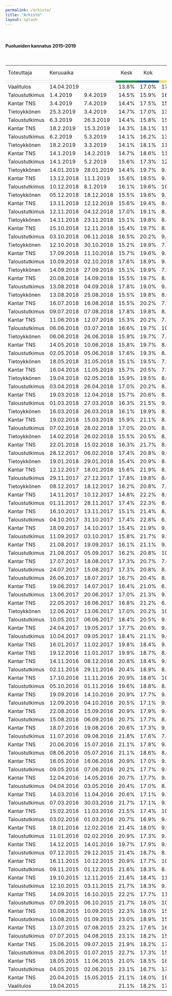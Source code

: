 ```yaml
---
permalink: /arkisto/
title: "Arkisto"
layout: splash
---
```

<br>
<h4>Puolueiden kannatus 2015–2019</h4><br>
<div style="overflow-x:auto;">
<table>
<tr style="text-align:center"><td style="text-align:left">Toteuttaja</td><td style="text-align:left">Keruuaika</td><td></td><td>Kesk</td><td>Kok</td><td>PS</td><td>SDP</td><td>Vihr</td><td>Vas</td><td>SFP</td><td>KD</td><td>Sin</td><td>Muut</td><td style="text-align:left">Otanta</td><td style="text-align:left">Ilmoitettu virhemarginaali</td></tr>

<tr style="border-top:1px solid lightgrey; border-bottom:1px solid lightgrey">
					<td style="background-color:white"></td>
					<td colspan="2" style="background-color:white"></td>
					<td style="background-color:#01954B"></td>
					<td style="background-color:#006288"></td>
					<td style="background-color:#FFDE55"></td>
					<td style="background-color:#E11931"></td>
					<td style="background-color:#61BF1A"></td>
					<td style="background-color:#941E24"></td>
					<td style="background-color:#FFDD93"></td>
					<td style="background-color:#18359B"></td>
					<td style="background-color:#003680"></td>
					<td style="background-color:grey"></td>
					<td style="background-color:white"></td>
					<td style="background-color:white"></td>
				</tr>
    <tr>
        <td>Vaalitulos</td>
        <td>14.04.2019</td>
        <td></td>
        <td>13.8%</td>
        <td>17.0%</td>
        <td>17.5%</td>
        <td>17.7%</td>
        <td>11.5%</td>
        <td>8.2%</td>
        <td>4.5%</td>
        <td>3.9%</td>
        <td>1.0%</td>
        <td>4.4%</td>
        <td> – </td>
        <td>–</td>
        <td>–</td>
    </tr>
    <tr>
        <td>Taloustutkimus</td>
        <td>1.4.2019</td>
        <td>9.4.2019</td>
        <td>14.5%</td>
        <td>15.9%</td>
        <td>16.3%</td>
        <td>19.0%</td>
        <td>12.2%</td>
        <td>8.7%</td>
        <td>4.9%</td>
        <td>4.3%</td>
        <td>0.8%</td>
        <td>3.1%</td>
        <td> 1,253 </td>
        <td>2.3%</td>
        <td></td>
    </tr>
    <tr>
        <td>Kantar TNS</td>
        <td>3.4.2019</td>
        <td>7.4.2019</td>
        <td>14.4%</td>
        <td>17.5%</td>
        <td>15.0%</td>
        <td>19.5%</td>
        <td>12.0%</td>
        <td>9.6%</td>
        <td>4.4%</td>
        <td>4.1%</td>
        <td>1.1%</td>
        <td>2.4%</td>
        <td> 2,000 </td>
        <td>2.3%</td>
        <td></td>
    </tr>
    <tr>
        <td>Tietoykkönen</td>
        <td>25.3.2019</td>
        <td>3.4.2019</td>
        <td>14.7%</td>
        <td>17.0%</td>
        <td>13.4%</td>
        <td>19.6%</td>
        <td>13.3%</td>
        <td>9.1%</td>
        <td>3.9%</td>
        <td>4.1%</td>
        <td>2.0%</td>
        <td>2.9%</td>
        <td> 1,202 </td>
        <td>2.3%</td>
        <td></td>
    </tr>
    <tr>
        <td>Taloustutkimus</td>
        <td>6.3.2019</td>
        <td>26.3.2019</td>
        <td>14.4%</td>
        <td>15.8%</td>
        <td>15.1%</td>
        <td>20.1%</td>
        <td>13.0%</td>
        <td>8.9%</td>
        <td>4.3%</td>
        <td>3.5%</td>
        <td>0.9%</td>
        <td>3.1%</td>
        <td> 1,222 </td>
        <td>2.3%</td>
        <td></td>
    </tr>
    <tr>
        <td>Kantar TNS</td>
        <td>18.2.2019</td>
        <td>15.3.2019</td>
        <td>14.3%</td>
        <td>18.1%</td>
        <td>11.1%</td>
        <td>21.0%</td>
        <td>14.0%</td>
        <td>8.9%</td>
        <td>4.4%</td>
        <td>4.2%</td>
        <td>1.2%</td>
        <td>2.8%</td>
        <td> 2,490 </td>
        <td>2.0%</td>
        <td></td>
    </tr>
    <tr>
        <td>Taloustutkimus</td>
        <td>6.2.2019</td>
        <td>5.3.2019</td>
        <td>14.1%</td>
        <td>16.2%</td>
        <td>13.3%</td>
        <td>21.3%</td>
        <td>13.7%</td>
        <td>8.9%</td>
        <td>4.7%</td>
        <td>3.5%</td>
        <td>1.8%</td>
        <td>2.5%</td>
        <td> 1,777 </td>
        <td>2.0%</td>
        <td></td>
    </tr>
    <tr>
        <td>Tietoykkönen</td>
        <td>18.2.2019</td>
        <td>3.3.2019</td>
        <td>14.1%</td>
        <td>18.1%</td>
        <td>11.2%</td>
        <td>21.3%</td>
        <td>13.2%</td>
        <td>9.0%</td>
        <td>4.1%</td>
        <td>4.1%</td>
        <td>2.3%</td>
        <td>2.6%</td>
        <td> 1,198 </td>
        <td>2.3%</td>
        <td></td>
    </tr>
    <tr>
        <td>Kantar TNS</td>
        <td>14.1.2019</td>
        <td>14.2.2019</td>
        <td>14.7%</td>
        <td>18.6%</td>
        <td>11.4%</td>
        <td>20.8%</td>
        <td>13.6%</td>
        <td>8.7%</td>
        <td>4.3%</td>
        <td>4.0%</td>
        <td>1.0%</td>
        <td>2.9%</td>
        <td> 1,693 </td>
        <td>2.0%</td>
        <td></td>
    </tr>
    <tr>
        <td>Taloustutkimus</td>
        <td>14.1.2019</td>
        <td>5.2.2019</td>
        <td>15.6%</td>
        <td>17.3%</td>
        <td>12.0%</td>
        <td>20.1%</td>
        <td>14.6%</td>
        <td>8.6%</td>
        <td>4.0%</td>
        <td>3.6%</td>
        <td>1.4%</td>
        <td>2.7%</td>
        <td> 1,794 </td>
        <td>2.0%</td>
        <td></td>
    </tr>
    <tr>
        <td>Tietoykkönen</td>
        <td>14.01.2019</td>
        <td>28.01.2019</td>
        <td>14.4%</td>
        <td>19.7%</td>
        <td>9.9%</td>
        <td>21.0%</td>
        <td>13.0%</td>
        <td>8.9%</td>
        <td>4.2%</td>
        <td>4.3%</td>
        <td>2.1%</td>
        <td>2.5%</td>
        <td> 1,145 </td>
        <td>2.4%</td>
        <td></td>
    </tr>
    <tr>
        <td>Kantar TNS</td>
        <td>13.12.2018</td>
        <td>11.1.2019</td>
        <td>15.6%</td>
        <td>19.5%</td>
        <td>9.7%</td>
        <td>20.9%</td>
        <td>12.9%</td>
        <td>9.4%</td>
        <td>4.3%</td>
        <td>4.0%</td>
        <td>1.1%</td>
        <td>2.6%</td>
        <td> 2,282 </td>
        <td>2.0%</td>
        <td></td>
    </tr>
    <tr>
        <td>Taloustutkimus</td>
        <td>10.12.2018</td>
        <td>8.1.2019</td>
        <td>16.1%</td>
        <td>19.6%</td>
        <td>10.2%</td>
        <td>21.2%</td>
        <td>13.6%</td>
        <td>9.5%</td>
        <td>2.5%</td>
        <td>4.2%</td>
        <td>1.0%</td>
        <td>2.1%</td>
        <td> 1,534 </td>
        <td>2.1%</td>
        <td></td>
    </tr>
    <tr>
        <td>Tietoykkönen</td>
        <td>05.12.2018</td>
        <td>18.12.2018</td>
        <td>15.5%</td>
        <td>19.6%</td>
        <td>9.7%</td>
        <td>20.7%</td>
        <td>12.9%</td>
        <td>9.1%</td>
        <td>4.1%</td>
        <td>3.9%</td>
        <td>1.8%</td>
        <td>2.7%</td>
        <td> 1,150 </td>
        <td>2.3%</td>
        <td></td>
    </tr>
    <tr>
        <td>Kantar TNS</td>
        <td>13.11.2018</td>
        <td>12.12.2018</td>
        <td>15.6%</td>
        <td>19.4%</td>
        <td>8.6%</td>
        <td>21.4%</td>
        <td>13.4%</td>
        <td>9.6%</td>
        <td>4.4%</td>
        <td>4.1%</td>
        <td>1.2%</td>
        <td>2.3%</td>
        <td> 2,280 </td>
        <td>2.0%</td>
        <td></td>
    </tr>
    <tr>
        <td>Taloustutkimus</td>
        <td>12.11.2018</td>
        <td>04.12.2018</td>
        <td>17.0%</td>
        <td>19.1%</td>
        <td>8.1%</td>
        <td>21.5%</td>
        <td>13.9%</td>
        <td>8.5%</td>
        <td>4.0%</td>
        <td>4.1%</td>
        <td>1.5%</td>
        <td>2.3%</td>
        <td> 1,810 </td>
        <td>2.0%</td>
        <td></td>
    </tr>
    <tr>
        <td>Tietoykkönen</td>
        <td>14.11.2018</td>
        <td>23.11.2018</td>
        <td>15.1%</td>
        <td>19.8%</td>
        <td>8.4%</td>
        <td>21.4%</td>
        <td>13.6%</td>
        <td>9.3%</td>
        <td>4.5%</td>
        <td>3.7%</td>
        <td>2.2%</td>
        <td>2.0%</td>
        <td> 1,164 </td>
        <td>2.4%</td>
        <td></td>
    </tr>
    <tr>
        <td>Kantar TNS</td>
        <td>15.10.2018</td>
        <td>12.11.2018</td>
        <td>15.4%</td>
        <td>19.7%</td>
        <td>8.7%</td>
        <td>22.4%</td>
        <td>12.5%</td>
        <td>9.7%</td>
        <td>4.4%</td>
        <td>4.0%</td>
        <td>1.2%</td>
        <td>2.0%</td>
        <td> 2,314 </td>
        <td>2.0%</td>
        <td></td>
    </tr>
    <tr>
        <td>Taloustutkimus</td>
        <td>03.10.2018</td>
        <td>06.11.2018</td>
        <td>16.5%</td>
        <td>20.2%</td>
        <td>9.8%</td>
        <td>22.7%</td>
        <td>11.3%</td>
        <td>9.2%</td>
        <td>4.3%</td>
        <td>3.5%</td>
        <td>1.1%</td>
        <td>1.4%</td>
        <td> 2,024 </td>
        <td>1.8%</td>
        <td></td>
    </tr>
    <tr>
        <td>Tietoykkönen</td>
        <td>12.10.2018</td>
        <td>30.10.2018</td>
        <td>15.2%</td>
        <td>19.9%</td>
        <td>7.7%</td>
        <td>22.0%</td>
        <td>12.9%</td>
        <td>9.5%</td>
        <td>4.2%</td>
        <td>3.8%</td>
        <td>2.3%</td>
        <td>2.5%</td>
        <td> 1,107 </td>
        <td>2.4%</td>
        <td></td>
    </tr>
    <tr>
        <td>Kantar TNS</td>
        <td>17.09.2018</td>
        <td>11.10.2018</td>
        <td>15.7%</td>
        <td>19.6%</td>
        <td>9.1%</td>
        <td>22.0%</td>
        <td>12.0%</td>
        <td>9.8%</td>
        <td>4.4%</td>
        <td>3.8%</td>
        <td>1.4%</td>
        <td>2.2%</td>
        <td> 2,386 </td>
        <td>2.0%</td>
        <td></td>
    </tr>
    <tr>
        <td>Taloustutkimus</td>
        <td>10.09.2018</td>
        <td>02.10.2018</td>
        <td>17.6%</td>
        <td>18.9%</td>
        <td>9.3%</td>
        <td>22.6%</td>
        <td>11.6%</td>
        <td>9.8%</td>
        <td>3.7%</td>
        <td>4.1%</td>
        <td>1.1%</td>
        <td>1.3%</td>
        <td> 1,394 </td>
        <td>2.1%</td>
        <td></td>
    </tr>
    <tr>
        <td>Tietoykkönen</td>
        <td>14.09.2018</td>
        <td>27.09.2018</td>
        <td>15.1%</td>
        <td>19.9%</td>
        <td>7.9%</td>
        <td>22.2%</td>
        <td>12.3%</td>
        <td>9.5%</td>
        <td>4.3%</td>
        <td>3.9%</td>
        <td>2.5%</td>
        <td>2.4%</td>
        <td> 1,052 </td>
        <td>2.5%</td>
        <td></td>
    </tr>
    <tr>
        <td>Kantar TNS</td>
        <td>20.08.2018</td>
        <td>14.09.2018</td>
        <td>15.5%</td>
        <td>19.7%</td>
        <td>8.7%</td>
        <td>21.4%</td>
        <td>12.9%</td>
        <td>9.6%</td>
        <td>4.5%</td>
        <td>3.9%</td>
        <td>1.6%</td>
        <td>2.2%</td>
        <td> 1,595 </td>
        <td>2.0%</td>
        <td></td>
    </tr>
    <tr>
        <td>Taloustutkimus</td>
        <td>13.08.2018</td>
        <td>04.09.2018</td>
        <td>17.8%</td>
        <td>19.0%</td>
        <td>9.4%</td>
        <td>20.3%</td>
        <td>12.6%</td>
        <td>9.1%</td>
        <td>4.3%</td>
        <td>3.5%</td>
        <td>1.6%</td>
        <td>2.4%</td>
        <td> 1,460 </td>
        <td>2.1%</td>
        <td></td>
    </tr>
    <tr>
        <td>Tietoykkönen</td>
        <td>13.08.2018</td>
        <td>25.08.2018</td>
        <td>15.5%</td>
        <td>19.8%</td>
        <td>8.0%</td>
        <td>21.9%</td>
        <td>13.1%</td>
        <td>9.1%</td>
        <td>4.2%</td>
        <td>3.7%</td>
        <td>2.1%</td>
        <td>2.6%</td>
        <td> 1,157 </td>
        <td>2.4%</td>
        <td></td>
    </tr>
    <tr>
        <td>Kantar TNS</td>
        <td>16.07.2018</td>
        <td>16.08.2018</td>
        <td>15.5%</td>
        <td>20.2%</td>
        <td>7.9%</td>
        <td>21.7%</td>
        <td>13.7%</td>
        <td>9.6%</td>
        <td>4.3%</td>
        <td>4.1%</td>
        <td>1.2%</td>
        <td>2.0%</td>
        <td> 1,544 </td>
        <td>2.0%</td>
        <td></td>
    </tr>
    <tr>
        <td>Taloustutkimus</td>
        <td>09.07.2018</td>
        <td>07.08.2018</td>
        <td>17.8%</td>
        <td>19.8%</td>
        <td>8.7%</td>
        <td>21.2%</td>
        <td>13.6%</td>
        <td>7.7%</td>
        <td>4.3%</td>
        <td>3.8%</td>
        <td>0.8%</td>
        <td>2.3%</td>
        <td> 1,501 </td>
        <td>2.1%</td>
        <td></td>
    </tr>
    <tr>
        <td>Kantar TNS</td>
        <td>11.06.2018</td>
        <td>12.07.2018</td>
        <td>15.3%</td>
        <td>20.2%</td>
        <td>7.8%</td>
        <td>22.1%</td>
        <td>13.2%</td>
        <td>9.6%</td>
        <td>4.3%</td>
        <td>4.2%</td>
        <td>1.3%</td>
        <td>2.0%</td>
        <td> 1,660 </td>
        <td>2.0%</td>
        <td></td>
    </tr>
    <tr>
        <td>Taloustutkimus</td>
        <td>06.06.2018</td>
        <td>03.07.2018</td>
        <td>16.6%</td>
        <td>19.7%</td>
        <td>10.3%</td>
        <td>20.3%</td>
        <td>13.9%</td>
        <td>8.6%</td>
        <td>3.3%</td>
        <td>3.6%</td>
        <td>1.1%</td>
        <td>2.6%</td>
        <td> 1,540 </td>
        <td>2.1%</td>
        <td></td>
    </tr>
    <tr>
        <td>Tietoykkönen</td>
        <td>06.06.2018</td>
        <td>26.06.2018</td>
        <td>15.9%</td>
        <td>19.7%</td>
        <td>7.8%</td>
        <td>20.2%</td>
        <td>13.9%</td>
        <td>9.4%</td>
        <td>4.6%</td>
        <td>3.9%</td>
        <td>2.6%</td>
        <td>2.0%</td>
        <td> 1,145 </td>
        <td>2.3%</td>
        <td></td>
    </tr>
    <tr>
        <td>Kantar TNS</td>
        <td>14.05.2018</td>
        <td>10.06.2018</td>
        <td>15.8%</td>
        <td>19.7%</td>
        <td>8.0%</td>
        <td>21.6%</td>
        <td>13.5%</td>
        <td>9.2%</td>
        <td>4.5%</td>
        <td>3.9%</td>
        <td>1.7%</td>
        <td>2.1%</td>
        <td> 1,520 </td>
        <td>2.0%</td>
        <td></td>
    </tr>
    <tr>
        <td>Taloustutkimus</td>
        <td>02.05.2018</td>
        <td>05.06.2018</td>
        <td>17.6%</td>
        <td>19.3%</td>
        <td>8.3%</td>
        <td>20.0%</td>
        <td>14.4%</td>
        <td>8.9%</td>
        <td>3.9%</td>
        <td>3.4%</td>
        <td>1.7%</td>
        <td>2.5%</td>
        <td> 2,115 </td>
        <td>1.8%</td>
        <td></td>
    </tr>
    <tr>
        <td>Tietoykkönen</td>
        <td>18.05.2018</td>
        <td>31.05.2018</td>
        <td>15.1%</td>
        <td>19.5%</td>
        <td>7.9%</td>
        <td>21.2%</td>
        <td>13.1%</td>
        <td>9.0%</td>
        <td>4.8%</td>
        <td>4.3%</td>
        <td>2.5%</td>
        <td>2.6%</td>
        <td> 1,152 </td>
        <td>2.4%</td>
        <td></td>
    </tr>
    <tr>
        <td>Kantar TNS</td>
        <td>16.04.2018</td>
        <td>11.05.2018</td>
        <td>15.7%</td>
        <td>20.5%</td>
        <td>7.7%</td>
        <td>21.2%</td>
        <td>14.2%</td>
        <td>8.7%</td>
        <td>4.4%</td>
        <td>3.8%</td>
        <td>1.7%</td>
        <td>2.1%</td>
        <td> 1,580 </td>
        <td>2.0%</td>
        <td></td>
    </tr>
    <tr>
        <td>Tietoykkönen</td>
        <td>19.04.2018</td>
        <td>02.05.2018</td>
        <td>15.9%</td>
        <td>19.5%</td>
        <td>8.0%</td>
        <td>21.8%</td>
        <td>13.2%</td>
        <td>8.7%</td>
        <td>4.6%</td>
        <td>4.0%</td>
        <td>2.1%</td>
        <td>2.2%</td>
        <td> 1,138 </td>
        <td>2.4%</td>
        <td></td>
    </tr>
    <tr>
        <td>Taloustutkimus</td>
        <td>03.04.2018</td>
        <td>26.04.2018</td>
        <td>17.0%</td>
        <td>20.2%</td>
        <td>8.5%</td>
        <td>20.0%</td>
        <td>14.9%</td>
        <td>9.1%</td>
        <td>3.7%</td>
        <td>3.3%</td>
        <td>1.5%</td>
        <td>1.8%</td>
        <td> 1,505 </td>
        <td>2.1%</td>
        <td></td>
    </tr>
    <tr>
        <td>Kantar TNS</td>
        <td>19.03.2018</td>
        <td>12.04.2018</td>
        <td>15.7%</td>
        <td>20.6%</td>
        <td>8.1%</td>
        <td>21.4%</td>
        <td>14.0%</td>
        <td>8.9%</td>
        <td>4.2%</td>
        <td>3.5%</td>
        <td>1.6%</td>
        <td>2.0%</td>
        <td> 1,530 </td>
        <td>2.0%</td>
        <td></td>
    </tr>
    <tr>
        <td>Taloustutkimus</td>
        <td>01.03.2018</td>
        <td>27.03.2018</td>
        <td>16.3%</td>
        <td>21.5%</td>
        <td>9.2%</td>
        <td>20.2%</td>
        <td>14.2%</td>
        <td>9.0%</td>
        <td>3.5%</td>
        <td>3.3%</td>
        <td>1.5%</td>
        <td>1.3%</td>
        <td> 1,603 </td>
        <td>2.1%</td>
        <td></td>
    </tr>
    <tr>
        <td>Tietoykkönen</td>
        <td>16.03.2018</td>
        <td>26.03.2018</td>
        <td>16.1%</td>
        <td>19.9%</td>
        <td>8.2%</td>
        <td>21.0%</td>
        <td>13.3%</td>
        <td>8.7%</td>
        <td>4.4%</td>
        <td>3.9%</td>
        <td>2.0%</td>
        <td>2.5%</td>
        <td> 1,148 </td>
        <td>2.5%</td>
        <td></td>
    </tr>
    <tr>
        <td>Kantar TNS</td>
        <td>19.02.2018</td>
        <td>15.03.2018</td>
        <td>15.9%</td>
        <td>21.1%</td>
        <td>8.5%</td>
        <td>20.8%</td>
        <td>14.5%</td>
        <td>8.5%</td>
        <td>4.1%</td>
        <td>3.2%</td>
        <td>1.4%</td>
        <td>2.0%</td>
        <td> 1,400 </td>
        <td>2.0%</td>
        <td></td>
    </tr>
    <tr>
        <td>Taloustutkimus</td>
        <td>07.02.2018</td>
        <td>28.02.2018</td>
        <td>17.0%</td>
        <td>20.0%</td>
        <td>8.5%</td>
        <td>21.0%</td>
        <td>14.5%</td>
        <td>8.9%</td>
        <td>2.9%</td>
        <td>3.3%</td>
        <td>1.6%</td>
        <td>2.3%</td>
        <td> 1,655 </td>
        <td>2.1%</td>
        <td></td>
    </tr>
    <tr>
        <td>Tietoykkönen</td>
        <td>14.02.2018</td>
        <td>26.02.2018</td>
        <td>15.5%</td>
        <td>20.5%</td>
        <td>8.7%</td>
        <td>19.6%</td>
        <td>13.6%</td>
        <td>8.8%</td>
        <td>4.8%</td>
        <td>3.9%</td>
        <td>2.3%</td>
        <td>2.3%</td>
        <td> 1,142 </td>
        <td>2.3%</td>
        <td></td>
    </tr>
    <tr>
        <td>Kantar TNS</td>
        <td>22.01.2018</td>
        <td>15.02.2018</td>
        <td>16.3%</td>
        <td>21.7%</td>
        <td>8.6%</td>
        <td>19.0%</td>
        <td>14.4%</td>
        <td>9.1%</td>
        <td>4.2%</td>
        <td>3.4%</td>
        <td>1.3%</td>
        <td>2.0%</td>
        <td> 1,400 </td>
        <td>?</td>
        <td></td>
    </tr>
    <tr>
        <td>Taloustutkimus</td>
        <td>28.12.2017</td>
        <td>06.02.2018</td>
        <td>17.4%</td>
        <td>20.8%</td>
        <td>9.6%</td>
        <td>18.7%</td>
        <td>14.0%</td>
        <td>8.1%</td>
        <td>4.6%</td>
        <td>3.2%</td>
        <td>1.6%</td>
        <td>2.0%</td>
        <td> 2,748 </td>
        <td>1.6%</td>
        <td></td>
    </tr>
    <tr>
        <td>Tietoykkönen</td>
        <td>19.01.2018</td>
        <td>29.01.2018</td>
        <td>15.4%</td>
        <td>20.9%</td>
        <td>8.2%</td>
        <td>19.2%</td>
        <td>14.5%</td>
        <td>8.6%</td>
        <td>4.6%</td>
        <td>3.9%</td>
        <td>2.7%</td>
        <td>2.0%</td>
        <td> 1,208 </td>
        <td>2.3%</td>
        <td></td>
    </tr>
    <tr>
        <td>Kantar TNS</td>
        <td>12.12.2017</td>
        <td>18.01.2018</td>
        <td>15.6%</td>
        <td>21.9%</td>
        <td>8.1%</td>
        <td>19.0%</td>
        <td>15.5%</td>
        <td>8.8%</td>
        <td>4.4%</td>
        <td>3.4%</td>
        <td>1.5%</td>
        <td>1.8%</td>
        <td> 1,400 </td>
        <td>?</td>
        <td></td>
    </tr>
    <tr>
        <td>Taloustutkimus</td>
        <td>29.11.2017</td>
        <td>27.12.2017</td>
        <td>17.8%</td>
        <td>19.8%</td>
        <td>8.6%</td>
        <td>17.8%</td>
        <td>14.0%</td>
        <td>8.8%</td>
        <td>4.6%</td>
        <td>4.0%</td>
        <td>2.3%</td>
        <td>2.3%</td>
        <td> 1,595 </td>
        <td>2.0%</td>
        <td></td>
    </tr>
    <tr>
        <td>Tietoykkönen</td>
        <td>08.12.2017</td>
        <td>18.12.2017</td>
        <td>16.2%</td>
        <td>20.8%</td>
        <td>7.8%</td>
        <td>20.1%</td>
        <td>13.7%</td>
        <td>9.0%</td>
        <td>4.8%</td>
        <td>4.1%</td>
        <td>1.8%</td>
        <td>1.7%</td>
        <td> 1,146 </td>
        <td>2.4%</td>
        <td></td>
    </tr>
    <tr>
        <td>Kantar TNS</td>
        <td>14.11.2017</td>
        <td>10.12.2017</td>
        <td>14.8%</td>
        <td>22.2%</td>
        <td>8.0%</td>
        <td>19.0%</td>
        <td>15.4%</td>
        <td>9.3%</td>
        <td>4.4%</td>
        <td>3.3%</td>
        <td>1.6%</td>
        <td>2.0%</td>
        <td> 1,555 </td>
        <td>2.0%</td>
        <td></td>
    </tr>
    <tr>
        <td>Taloustutkimus</td>
        <td>01.11.2017</td>
        <td>28.11.2017</td>
        <td>17.4%</td>
        <td>22.3%</td>
        <td>8.4%</td>
        <td>19.7%</td>
        <td>14.2%</td>
        <td>8.0%</td>
        <td>3.5%</td>
        <td>3.6%</td>
        <td>1.1%</td>
        <td>1.8%</td>
        <td> 1,774 </td>
        <td>1.9%</td>
        <td></td>
    </tr>
    <tr>
        <td>Kantar TNS</td>
        <td>16.10.2017</td>
        <td>13.11.2017</td>
        <td>15.1%</td>
        <td>21.4%</td>
        <td>8.7%</td>
        <td>19.0%</td>
        <td>15.7%</td>
        <td>8.8%</td>
        <td>4.4%</td>
        <td>3.3%</td>
        <td>1.6%</td>
        <td>2.0%</td>
        <td> 1,400 </td>
        <td>2.0%</td>
        <td></td>
    </tr>
    <tr>
        <td>Taloustutkimus</td>
        <td>04.10.2017</td>
        <td>31.10.2017</td>
        <td>17.4%</td>
        <td>22.8%</td>
        <td>6.9%</td>
        <td>18.4%</td>
        <td>14.0%</td>
        <td>9.0%</td>
        <td>4.9%</td>
        <td>3.4%</td>
        <td>1.3%</td>
        <td>1.9%</td>
        <td> 1,473 </td>
        <td>2.1%%</td>
        <td></td>
    </tr>
    <tr>
        <td>Kantar TNS</td>
        <td>18.09.2017</td>
        <td>14.10.2017</td>
        <td>15.4%</td>
        <td>21.9%</td>
        <td>9.3%</td>
        <td>18.1%</td>
        <td>16.1%</td>
        <td>8.2%</td>
        <td>4.4%</td>
        <td>3.3%</td>
        <td>1.3%</td>
        <td>2.0%</td>
        <td> 1,400 </td>
        <td>2%%</td>
        <td></td>
    </tr>
    <tr>
        <td>Taloustutkimus</td>
        <td>11.09.2017</td>
        <td>03.10.2017</td>
        <td>15.8%</td>
        <td>21.7%</td>
        <td>9.9%</td>
        <td>17.3%</td>
        <td>16.6%</td>
        <td>8.3%</td>
        <td>3.5%</td>
        <td>3.9%</td>
        <td>1.5%</td>
        <td>1.5%</td>
        <td> 1,204 </td>
        <td>2.3%</td>
        <td></td>
    </tr>
    <tr>
        <td>Kantar TNS</td>
        <td>21.08.2017</td>
        <td>19.09.2017</td>
        <td>16.1%</td>
        <td>21.1%</td>
        <td>9.2%</td>
        <td>17.8%</td>
        <td>16.7%</td>
        <td>7.9%</td>
        <td>4.5%</td>
        <td>3.2%</td>
        <td>1.3%</td>
        <td>2.2%</td>
        <td> 1,733 </td>
        <td>2.0%</td>
        <td></td>
    </tr>
    <tr>
        <td>Taloustutkimus</td>
        <td>21.08.2017</td>
        <td>05.09.2017</td>
        <td>16.2%</td>
        <td>20.8%</td>
        <td>10.3%</td>
        <td>15.6%</td>
        <td>17.8%</td>
        <td>8.2%</td>
        <td>4.5%</td>
        <td>3.3%</td>
        <td>1.4%</td>
        <td>1.9%</td>
        <td> 1,163 </td>
        <td>2.3%</td>
        <td></td>
    </tr>
    <tr>
        <td>Kantar TNS</td>
        <td>17.07.2017</td>
        <td>18.08.2017</td>
        <td>17.3%</td>
        <td>20.7%</td>
        <td>7.0%</td>
        <td>17.3%</td>
        <td>17.5%</td>
        <td>8.4%</td>
        <td>4.5%</td>
        <td>3.5%</td>
        <td>1.7%</td>
        <td>2.1%</td>
        <td> 1,400 </td>
        <td>2.0%</td>
        <td></td>
    </tr>
    <tr>
        <td>Taloustutkimus</td>
        <td>24.07.2017</td>
        <td>15.08.2017</td>
        <td>17.3%</td>
        <td>20.8%</td>
        <td>8.8%</td>
        <td>15.9%</td>
        <td>17.6%</td>
        <td>7.7%</td>
        <td>4.8%</td>
        <td>3.7%</td>
        <td>1.6%</td>
        <td>1.8%</td>
        <td> 1,162 </td>
        <td>2.3%</td>
        <td></td>
    </tr>
    <tr>
        <td>Taloustutkimus</td>
        <td>26.06.2017</td>
        <td>18.07.2017</td>
        <td>16.7%</td>
        <td>20.4%</td>
        <td>8.1%</td>
        <td>18.5%</td>
        <td>16.0%</td>
        <td>9.2%</td>
        <td>4.7%</td>
        <td>3.9%</td>
        <td>0.7%</td>
        <td>1.8%</td>
        <td> 1,248 </td>
        <td>2.3%</td>
        <td></td>
    </tr>
    <tr>
        <td>Kantar TNS</td>
        <td>19.06.2017</td>
        <td>14.07.2017</td>
        <td>16.4%</td>
        <td>21.0%</td>
        <td>6.3%</td>
        <td>19.6%</td>
        <td>15.5%</td>
        <td>8.9%</td>
        <td>4.4%</td>
        <td>3.3%</td>
        <td>2.5%</td>
        <td>2.1%</td>
        <td> 1,400 </td>
        <td>2.0%</td>
        <td></td>
    </tr>
    <tr>
        <td>Taloustutkimus</td>
        <td>13.06.2017</td>
        <td>20.06.2017</td>
        <td>17.0%</td>
        <td>21.3%</td>
        <td>9.7%</td>
        <td>17.1%</td>
        <td>15.1%</td>
        <td>8.0%</td>
        <td>4.0%</td>
        <td>3.7%</td>
        <td>2.3%</td>
        <td>1.8%</td>
        <td> 1,213 </td>
        <td>2.8%</td>
        <td></td>
    </tr>
    <tr>
        <td>Kantar TNS</td>
        <td>22.05.2017</td>
        <td>16.06.2017</td>
        <td>16.8%</td>
        <td>21.2%</td>
        <td>6.1%</td>
        <td>19.0%</td>
        <td>14.9%</td>
        <td>8.6%</td>
        <td>4.3%</td>
        <td>3.3%</td>
        <td>3.9%</td>
        <td>1.9%</td>
        <td> 1,607 </td>
        <td>2.0%</td>
        <td></td>
    </tr>
    <tr>
        <td>Tietoykkönen</td>
        <td>12.06.2017</td>
        <td>13.06.2017</td>
        <td>17.0%</td>
        <td>20.2%</td>
        <td>10.4%</td>
        <td>17.8%</td>
        <td>14.1%</td>
        <td>9.1%</td>
        <td>5.5%</td>
        <td>4.2%</td>
        <td>0.0%</td>
        <td>1.7%</td>
        <td> 850 </td>
        <td>3.1%</td>
        <td></td>
    </tr>
    <tr>
        <td>Taloustutkimus</td>
        <td>10.05.2017</td>
        <td>06.06.2017</td>
        <td>18.4%</td>
        <td>20.5%</td>
        <td>9.0%</td>
        <td>17.7%</td>
        <td>15.1%</td>
        <td>8.8%</td>
        <td>4.8%</td>
        <td>3.7%</td>
        <td>0.0%</td>
        <td>2.0%</td>
        <td> 1,774 </td>
        <td>1.9%</td>
        <td></td>
    </tr>
    <tr>
        <td>Kantar TNS</td>
        <td>24.04.2017</td>
        <td>19.05.2017</td>
        <td>17.7%</td>
        <td>20.6%</td>
        <td>9.4%</td>
        <td>18.7%</td>
        <td>14.3%</td>
        <td>8.6%</td>
        <td>4.6%</td>
        <td>3.7%</td>
        <td>0.0%</td>
        <td>2.4%</td>
        <td> 1,593 </td>
        <td>2.0%</td>
        <td></td>
    </tr>
    <tr>
        <td>Taloustutkimus</td>
        <td>10.04.2017</td>
        <td>09.05.2017</td>
        <td>18.4%</td>
        <td>21.1%</td>
        <td>9.6%</td>
        <td>18.6%</td>
        <td>14.6%</td>
        <td>7.7%</td>
        <td>4.5%</td>
        <td>3.6%</td>
        <td>0.0%</td>
        <td>1.9%</td>
        <td> 1,957 </td>
        <td>1.8%</td>
        <td></td>
    </tr>
    <tr>
        <td>Kantar TNS</td>
        <td>16.01.2017</td>
        <td>11.02.2017</td>
        <td>19.8%</td>
        <td>18.4%</td>
        <td>9.1%</td>
        <td>21.6%</td>
        <td>11.1%</td>
        <td>9.1%</td>
        <td>4.8%</td>
        <td>3.5%</td>
        <td>0.0%</td>
        <td>2.6%</td>
        <td> 1,400 </td>
        <td>2.0%</td>
        <td></td>
    </tr>
    <tr>
        <td>Kantar TNS</td>
        <td>19.12.2016</td>
        <td>11.01.2017</td>
        <td>19.9%</td>
        <td>18.7%</td>
        <td>8.6%</td>
        <td>21.7%</td>
        <td>12.1%</td>
        <td>8.5%</td>
        <td>4.4%</td>
        <td>3.6%</td>
        <td>0.0%</td>
        <td>2.5%</td>
        <td> 1,400 </td>
        <td>2.0%</td>
        <td></td>
    </tr>
    <tr>
        <td>Kantar TNS</td>
        <td>14.11.2016</td>
        <td>08.12.2016</td>
        <td>20.8%</td>
        <td>18.4%</td>
        <td>9.9%</td>
        <td>20.8%</td>
        <td>11.2%</td>
        <td>8.2%</td>
        <td>4.6%</td>
        <td>3.5%</td>
        <td>0.0%</td>
        <td>2.6%</td>
        <td> 1,420 </td>
        <td>2.0%</td>
        <td></td>
    </tr>
    <tr>
        <td>Taloustutkimus</td>
        <td>02.11.2016</td>
        <td>29.11.2016</td>
        <td>20.4%</td>
        <td>18.9%</td>
        <td>8.5%</td>
        <td>21.1%</td>
        <td>12.6%</td>
        <td>8.6%</td>
        <td>4.0%</td>
        <td>3.6%</td>
        <td>0.0%</td>
        <td>2.3%</td>
        <td> 1,677 </td>
        <td>2.0%</td>
        <td></td>
    </tr>
    <tr>
        <td>Kantar TNS</td>
        <td>17.10.2016</td>
        <td>11.11.2016</td>
        <td>20.9%</td>
        <td>18.6%</td>
        <td>10.1%</td>
        <td>20.4%</td>
        <td>11.6%</td>
        <td>7.9%</td>
        <td>4.6%</td>
        <td>3.5%</td>
        <td>0.0%</td>
        <td>2.4%</td>
        <td> 1,404 </td>
        <td>2.0%</td>
        <td></td>
    </tr>
    <tr>
        <td>Taloustutkimus</td>
        <td>05.10.2016</td>
        <td>01.11.2016</td>
        <td>19.6%</td>
        <td>18.8%</td>
        <td>8.5%</td>
        <td>21.2%</td>
        <td>13.6%</td>
        <td>8.7%</td>
        <td>4.0%</td>
        <td>3.4%</td>
        <td>0.0%</td>
        <td>2.2%</td>
        <td> 1,430 </td>
        <td>2.1%</td>
        <td></td>
    </tr>
    <tr>
        <td>Kantar TNS</td>
        <td>19.09.2016</td>
        <td>14.10.2016</td>
        <td>20.9%</td>
        <td>17.7%</td>
        <td>9.7%</td>
        <td>21.3%</td>
        <td>11.8%</td>
        <td>7.9%</td>
        <td>4.7%</td>
        <td>3.5%</td>
        <td>0.0%</td>
        <td>2.4%</td>
        <td> 1,344 </td>
        <td>2.0%</td>
        <td></td>
    </tr>
    <tr>
        <td>Taloustutkimus</td>
        <td>12.09.2016</td>
        <td>04.10.2016</td>
        <td>20.5%</td>
        <td>17.1%</td>
        <td>9.2%</td>
        <td>20.5%</td>
        <td>14.0%</td>
        <td>8.8%</td>
        <td>4.3%</td>
        <td>3.8%</td>
        <td>0.0%</td>
        <td>1.8%</td>
        <td> 1,132 </td>
        <td>1.8%</td>
        <td></td>
    </tr>
    <tr>
        <td>Kantar TNS</td>
        <td>22.08.2016</td>
        <td>15.09.2016</td>
        <td>20.9%</td>
        <td>17.9%</td>
        <td>9.6%</td>
        <td>20.2%</td>
        <td>12.6%</td>
        <td>8.6%</td>
        <td>4.6%</td>
        <td>3.3%</td>
        <td>0.0%</td>
        <td>2.3%</td>
        <td> 1,400 </td>
        <td>2.0%</td>
        <td></td>
    </tr>
    <tr>
        <td>Taloustutkimus</td>
        <td>15.08.2016</td>
        <td>06.09.2016</td>
        <td>20.7%</td>
        <td>17.7%</td>
        <td>8.4%</td>
        <td>20.0%</td>
        <td>13.6%</td>
        <td>9.3%</td>
        <td>4.7%</td>
        <td>3.6%</td>
        <td>0.0%</td>
        <td>2.0%</td>
        <td> 1,451 </td>
        <td>1.6%</td>
        <td></td>
    </tr>
    <tr>
        <td>Kantar TNS</td>
        <td>18.07.2016</td>
        <td>19.08.2016</td>
        <td>20.6%</td>
        <td>17.3%</td>
        <td>9.5%</td>
        <td>19.1%</td>
        <td>12.9%</td>
        <td>9.6%</td>
        <td>4.8%</td>
        <td>3.7%</td>
        <td>0.0%</td>
        <td>2.5%</td>
        <td> 1,400 </td>
        <td>?</td>
        <td></td>
    </tr>
    <tr>
        <td>Taloustutkimus</td>
        <td>11.07.2016</td>
        <td>09.08.2016</td>
        <td>21.8%</td>
        <td>17.6%</td>
        <td>7.6%</td>
        <td>18.9%</td>
        <td>13.7%</td>
        <td>9.8%</td>
        <td>4.3%</td>
        <td>4.3%</td>
        <td>0.0%</td>
        <td>2.0%</td>
        <td> 1,419 </td>
        <td>1.6%</td>
        <td></td>
    </tr>
    <tr>
        <td>Kantar TNS</td>
        <td>20.06.2016</td>
        <td>15.07.2016</td>
        <td>21.1%</td>
        <td>17.8%</td>
        <td>9.5%</td>
        <td>18.7%</td>
        <td>13.3%</td>
        <td>9.0%</td>
        <td>4.9%</td>
        <td>3.4%</td>
        <td>0.0%</td>
        <td>2.3%</td>
        <td> 1,400 </td>
        <td>2.0%</td>
        <td></td>
    </tr>
    <tr>
        <td>Taloustutkimus</td>
        <td>08.06.2016</td>
        <td>05.07.2016</td>
        <td>21.1%</td>
        <td>18.6%</td>
        <td>8.6%</td>
        <td>18.2%</td>
        <td>14.1%</td>
        <td>9.2%</td>
        <td>4.3%</td>
        <td>3.6%</td>
        <td>0.0%</td>
        <td>2.3%</td>
        <td> 1,469 </td>
        <td>1.6%</td>
        <td></td>
    </tr>
    <tr>
        <td>Kantar TNS</td>
        <td>16.05.2016</td>
        <td>16.06.2016</td>
        <td>20.9%</td>
        <td>17.0%</td>
        <td>9.1%</td>
        <td>20.6%</td>
        <td>13.6%</td>
        <td>8.2%</td>
        <td>4.7%</td>
        <td>3.7%</td>
        <td>0.0%</td>
        <td>2.2%</td>
        <td> 1,400 </td>
        <td>2.0%</td>
        <td></td>
    </tr>
    <tr>
        <td>Taloustutkimus</td>
        <td>09.05.2016</td>
        <td>07.06.2016</td>
        <td>20.2%</td>
        <td>17.7%</td>
        <td>9.0%</td>
        <td>20.1%</td>
        <td>14.8%</td>
        <td>8.3%</td>
        <td>4.2%</td>
        <td>3.5%</td>
        <td>0.0%</td>
        <td>2.2%</td>
        <td> 2,311 </td>
        <td>1.3%</td>
        <td></td>
    </tr>
    <tr>
        <td>Kantar TNS</td>
        <td>12.04.2016</td>
        <td>14.05.2016</td>
        <td>20.7%</td>
        <td>17.7%</td>
        <td>9.3%</td>
        <td>22.0%</td>
        <td>11.4%</td>
        <td>9.0%</td>
        <td>4.3%</td>
        <td>3.4%</td>
        <td>0.0%</td>
        <td>2.2%</td>
        <td> 1,622 </td>
        <td>2.0%</td>
        <td></td>
    </tr>
    <tr>
        <td>Taloustutkimus</td>
        <td>04.04.2016</td>
        <td>03.05.2016</td>
        <td>20.4%</td>
        <td>17.0%</td>
        <td>8.5%</td>
        <td>21.5%</td>
        <td>13.5%</td>
        <td>8.5%</td>
        <td>4.5%</td>
        <td>3.6%</td>
        <td>0.0%</td>
        <td>2.5%</td>
        <td> 2,682 </td>
        <td>1.3%</td>
        <td></td>
    </tr>
    <tr>
        <td>Kantar TNS</td>
        <td>14.03.2016</td>
        <td>11.04.2016</td>
        <td>20.6%</td>
        <td>17.1%</td>
        <td>9.7%</td>
        <td>21.7%</td>
        <td>11.7%</td>
        <td>8.7%</td>
        <td>4.4%</td>
        <td>3.7%</td>
        <td>0.0%</td>
        <td>2.4%</td>
        <td> 1,505 </td>
        <td>2.0%</td>
        <td></td>
    </tr>
    <tr>
        <td>Taloustutkimus</td>
        <td>07.03.2016</td>
        <td>30.03.2016</td>
        <td>21.7%</td>
        <td>17.1%</td>
        <td>9.5%</td>
        <td>20.3%</td>
        <td>12.5%</td>
        <td>8.3%</td>
        <td>4.7%</td>
        <td>3.6%</td>
        <td>0.0%</td>
        <td>2.3%</td>
        <td> 1,690 </td>
        <td>1.5%</td>
        <td></td>
    </tr>
    <tr>
        <td>Kantar TNS</td>
        <td>15.02.2016</td>
        <td>11.03.2016</td>
        <td>21.5%</td>
        <td>17.4%</td>
        <td>10.2%</td>
        <td>21.4%</td>
        <td>10.9%</td>
        <td>8.3%</td>
        <td>4.5%</td>
        <td>3.5%</td>
        <td>0.0%</td>
        <td>2.3%</td>
        <td> 1,507 </td>
        <td>2.0%</td>
        <td></td>
    </tr>
    <tr>
        <td>Taloustutkimus</td>
        <td>03.02.2016</td>
        <td>01.03.2016</td>
        <td>20.7%</td>
        <td>16.9%</td>
        <td>9.0%</td>
        <td>22.9%</td>
        <td>10.7%</td>
        <td>8.9%</td>
        <td>4.5%</td>
        <td>3.9%</td>
        <td>0.0%</td>
        <td>2.5%</td>
        <td> 1,689 </td>
        <td>1.5%</td>
        <td></td>
    </tr>
    <tr>
        <td>Kantar TNS</td>
        <td>18.01.2016</td>
        <td>12.02.2016</td>
        <td>21.4%</td>
        <td>18.0%</td>
        <td>9.9%</td>
        <td>21.2%</td>
        <td>10.8%</td>
        <td>8.5%</td>
        <td>4.3%</td>
        <td>3.7%</td>
        <td>0.0%</td>
        <td>2.2%</td>
        <td> 1,583 </td>
        <td>2.0%</td>
        <td></td>
    </tr>
    <tr>
        <td>Taloustutkimus</td>
        <td>11.01.2016</td>
        <td>02.02.2016</td>
        <td>20.9%</td>
        <td>17.3%</td>
        <td>9.8%</td>
        <td>21.5%</td>
        <td>12.3%</td>
        <td>8.6%</td>
        <td>4.1%</td>
        <td>3.4%</td>
        <td>0.0%</td>
        <td>2.1%</td>
        <td> 1,792 </td>
        <td>1.5%</td>
        <td></td>
    </tr>
    <tr>
        <td>Kantar TNS</td>
        <td>14.12.2015</td>
        <td>14.01.2016</td>
        <td>19.7%</td>
        <td>17.9%</td>
        <td>9.6%</td>
        <td>22.8%</td>
        <td>11.1%</td>
        <td>7.9%</td>
        <td>4.5%</td>
        <td>4.2%</td>
        <td>0.0%</td>
        <td>2.3%</td>
        <td> 1,532 </td>
        <td>2.0%</td>
        <td></td>
    </tr>
    <tr>
        <td>Taloustutkimus</td>
        <td>07.12.2015</td>
        <td>29.12.2015</td>
        <td>21.4%</td>
        <td>18.7%</td>
        <td>8.9%</td>
        <td>22.7%</td>
        <td>11.7%</td>
        <td>7.3%</td>
        <td>3.9%</td>
        <td>3.4%</td>
        <td>0.0%</td>
        <td>2.0%</td>
        <td> 1,300 </td>
        <td>1.8%</td>
        <td></td>
    </tr>
    <tr>
        <td>Kantar TNS</td>
        <td>16.11.2015</td>
        <td>10.12.2015</td>
        <td>20.9%</td>
        <td>17.7%</td>
        <td>10.8%</td>
        <td>21.1%</td>
        <td>11.3%</td>
        <td>8.4%</td>
        <td>4.3%</td>
        <td>3.5%</td>
        <td>0.0%</td>
        <td>2.0%</td>
        <td> 1,400 </td>
        <td>2.0%</td>
        <td></td>
    </tr>
    <tr>
        <td>Taloustutkimus</td>
        <td>09.11.2015</td>
        <td>01.12.2015</td>
        <td>21.6%</td>
        <td>18.3%</td>
        <td>8.9%</td>
        <td>21.0%</td>
        <td>12.6%</td>
        <td>8.1%</td>
        <td>4.6%</td>
        <td>3.5%</td>
        <td>0.0%</td>
        <td>1.4%</td>
        <td> 1,623 </td>
        <td>1.6%</td>
        <td></td>
    </tr>
    <tr>
        <td>Kantar TNS</td>
        <td>19.10.2015</td>
        <td>12.11.2015</td>
        <td>21.6%</td>
        <td>18.4%</td>
        <td>11.0%</td>
        <td>19.6%</td>
        <td>11.6%</td>
        <td>8.0%</td>
        <td>4.3%</td>
        <td>3.5%</td>
        <td>0.0%</td>
        <td>2.0%</td>
        <td> 1,400 </td>
        <td>2.0%</td>
        <td></td>
    </tr>
    <tr>
        <td>Taloustutkimus</td>
        <td>12.10.2015</td>
        <td>03.11.2015</td>
        <td>21.7%</td>
        <td>18.3%</td>
        <td>9.8%</td>
        <td>20.7%</td>
        <td>12.2%</td>
        <td>7.4%</td>
        <td>4.4%</td>
        <td>3.4%</td>
        <td>0.0%</td>
        <td>2.1%</td>
        <td> 1,906 </td>
        <td>1.5%</td>
        <td></td>
    </tr>
    <tr>
        <td>Kantar TNS</td>
        <td>14.09.2015</td>
        <td>16.10.2015</td>
        <td>22.2%</td>
        <td>17.7%</td>
        <td>11.4%</td>
        <td>18.3%</td>
        <td>11.5%</td>
        <td>8.6%</td>
        <td>4.4%</td>
        <td>3.9%</td>
        <td>0.0%</td>
        <td>2.0%</td>
        <td> 1,400 </td>
        <td>2.0%</td>
        <td></td>
    </tr>
    <tr>
        <td>Taloustutkimus</td>
        <td>07.09.2015</td>
        <td>06.10.2015</td>
        <td>21.7%</td>
        <td>18.0%</td>
        <td>10.7%</td>
        <td>18.3%</td>
        <td>12.7%</td>
        <td>8.3%</td>
        <td>4.8%</td>
        <td>4.0%</td>
        <td>0.0%</td>
        <td>1.5%</td>
        <td> 1,837 </td>
        <td>1.5%</td>
        <td></td>
    </tr>
    <tr>
        <td>Kantar TNS</td>
        <td>10.08.2015</td>
        <td>10.09.2015</td>
        <td>22.3%</td>
        <td>18.0%</td>
        <td>15.6%</td>
        <td>15.0%</td>
        <td>11.1%</td>
        <td>7.8%</td>
        <td>4.8%</td>
        <td>3.5%</td>
        <td>0.0%</td>
        <td>1.9%</td>
        <td> 1,649 </td>
        <td>2.0%</td>
        <td></td>
    </tr>
    <tr>
        <td>Taloustutkimus</td>
        <td>10.08.2015</td>
        <td>01.09.2015</td>
        <td>23.0%</td>
        <td>18.9%</td>
        <td>15.0%</td>
        <td>14.4%</td>
        <td>12.4%</td>
        <td>7.6%</td>
        <td>4.2%</td>
        <td>2.9%</td>
        <td>0.0%</td>
        <td>1.6%</td>
        <td> 1,561 </td>
        <td>1.7%</td>
        <td></td>
    </tr>
    <tr>
        <td>Kantar TNS</td>
        <td>13.07.2015</td>
        <td>07.08.2015</td>
        <td>23.2%</td>
        <td>17.6%</td>
        <td>16.7%</td>
        <td>14.2%</td>
        <td>11.4%</td>
        <td>7.2%</td>
        <td>4.7%</td>
        <td>3.1%</td>
        <td>0.0%</td>
        <td>1.9%</td>
        <td> 1,400 </td>
        <td>2.0%</td>
        <td></td>
    </tr>
    <tr>
        <td>Taloustutkimus</td>
        <td>07.07.2015</td>
        <td>04.08.2015</td>
        <td>23.1%</td>
        <td>18.2%</td>
        <td>15.6%</td>
        <td>14.5%</td>
        <td>12.7%</td>
        <td>7.8%</td>
        <td>3.9%</td>
        <td>2.7%</td>
        <td>0.0%</td>
        <td>1.5%</td>
        <td> 1,671 </td>
        <td>1.6%</td>
        <td></td>
    </tr>
    <tr>
        <td>Kantar TNS</td>
        <td>15.06.2015</td>
        <td>09.07.2015</td>
        <td>21.9%</td>
        <td>18.2%</td>
        <td>17.6%</td>
        <td>14.7%</td>
        <td>9.8%</td>
        <td>7.9%</td>
        <td>4.5%</td>
        <td>3.3%</td>
        <td>0.0%</td>
        <td>2.1%</td>
        <td> 1,767 </td>
        <td>2.0%</td>
        <td></td>
    </tr>
    <tr>
        <td>Taloustutkimus</td>
        <td>03.06.2015</td>
        <td>01.07.2015</td>
        <td>22.7%</td>
        <td>17.3%</td>
        <td>15.6%</td>
        <td>14.6%</td>
        <td>11.5%</td>
        <td>8.4%</td>
        <td>4.5%</td>
        <td>3.4%</td>
        <td>0.0%</td>
        <td>2.0%</td>
        <td> 2,119 </td>
        <td>1.6%</td>
        <td></td>
    </tr>
    <tr>
        <td>Kantar TNS</td>
        <td>18.05.2015</td>
        <td>11.06.2015</td>
        <td>21.0%</td>
        <td>18.5%</td>
        <td>18.0%</td>
        <td>14.8%</td>
        <td>10.0%</td>
        <td>7.8%</td>
        <td>4.5%</td>
        <td>3.2%</td>
        <td>0.0%</td>
        <td>2.2%</td>
        <td> 1,669 </td>
        <td>2.0%</td>
        <td></td>
    </tr>
    <tr>
        <td>Taloustutkimus</td>
        <td>04.05.2015</td>
        <td>02.06.2015</td>
        <td>23.1%</td>
        <td>16.7%</td>
        <td>17.5%</td>
        <td>15.0%</td>
        <td>10.5%</td>
        <td>7.5%</td>
        <td>4.5%</td>
        <td>3.1%</td>
        <td>0.0%</td>
        <td>2.1%</td>
        <td> 2,880 </td>
        <td>1.6%</td>
        <td></td>
    </tr>
    <tr>
        <td>Kantar TNS</td>
        <td>20.04.2015</td>
        <td>15.05.2015</td>
        <td>21.1%</td>
        <td>18.0%</td>
        <td>19.1%</td>
        <td>15.1%</td>
        <td>9.3%</td>
        <td>6.8%</td>
        <td>4.6%</td>
        <td>3.4%</td>
        <td>0.0%</td>
        <td>2.5%</td>
        <td> 1,400 </td>
        <td>2.0%</td>
        <td></td>
    </tr>
    <tr>
        <td>Vaalitulos</td>
        <td>19.04.2015</td>
        <td></td>
        <td>21.1%</td>
        <td>18.2%</td>
        <td>17.7%</td>
        <td>16.5%</td>
        <td>8.5%</td>
        <td>7.1%</td>
        <td>4.9%</td>
        <td>3.5%</td>
        <td>0.0%</td>
        <td>2.5%</td>
        <td> – </td>
        <td>–</td>
    </tr>
</table>
</div>
